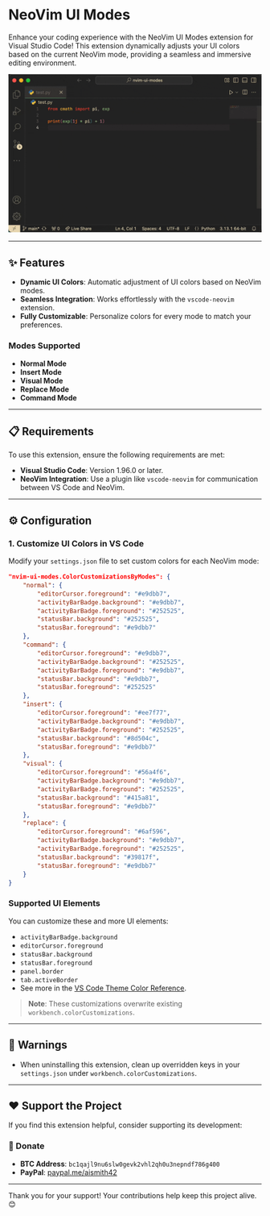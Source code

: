 # NeoVim UI Modes

Enhance your coding experience with the NeoVim UI Modes extension for Visual Studio Code! This extension dynamically adjusts your UI colors based on the current NeoVim mode, providing a seamless and immersive editing environment.

![Demo](resources/demo.gif)

---

## ✨ Features

- **Dynamic UI Colors**: Automatic adjustment of UI colors based on NeoVim modes.
- **Seamless Integration**: Works effortlessly with the `vscode-neovim` extension.
- **Fully Customizable**: Personalize colors for every mode to match your preferences.

### Modes Supported

- **Normal Mode**
- **Insert Mode**
- **Visual Mode**
- **Replace Mode**
- **Command Mode**

---

## 📋 Requirements

To use this extension, ensure the following requirements are met:

- **Visual Studio Code**: Version 1.96.0 or later.
- **NeoVim Integration**: Use a plugin like `vscode-neovim` for communication between VS Code and NeoVim.

---

## ⚙️ Configuration

### 1. Customize UI Colors in VS Code

Modify your `settings.json` file to set custom colors for each NeoVim mode:

```json
"nvim-ui-modes.ColorCustomizationsByModes": {
    "normal": {
        "editorCursor.foreground": "#e9dbb7",
        "activityBarBadge.background": "#e9dbb7",
        "activityBarBadge.foreground": "#252525",
        "statusBar.background": "#252525",
        "statusBar.foreground": "#e9dbb7"
    },
    "command": {
        "editorCursor.foreground": "#e9dbb7",
        "activityBarBadge.background": "#252525",
        "activityBarBadge.foreground": "#e9dbb7",
        "statusBar.background": "#e9dbb7",
        "statusBar.foreground": "#252525"
    },
    "insert": {
        "editorCursor.foreground": "#ee7f77",
        "activityBarBadge.background": "#e9dbb7",
        "activityBarBadge.foreground": "#252525",
        "statusBar.background": "#8d504c",
        "statusBar.foreground": "#e9dbb7"
    },
    "visual": {
        "editorCursor.foreground": "#56a4f6",
        "activityBarBadge.background": "#e9dbb7",
        "activityBarBadge.foreground": "#252525",
        "statusBar.background": "#415a81",
        "statusBar.foreground": "#e9dbb7"
    },
    "replace": {
        "editorCursor.foreground": "#6af596",
        "activityBarBadge.background": "#e9dbb7",
        "activityBarBadge.foreground": "#252525",
        "statusBar.background": "#39817f",
        "statusBar.foreground": "#e9dbb7"
    }
}
```

### Supported UI Elements

You can customize these and more UI elements:

- `activityBarBadge.background`
- `editorCursor.foreground`
- `statusBar.background`
- `statusBar.foreground`
- `panel.border`
- `tab.activeBorder`
- See more in the [VS Code Theme Color Reference](https://code.visualstudio.com/api/references/theme-color).

> **Note**: These customizations overwrite existing `workbench.colorCustomizations`.

---

## 🚨 Warnings

- When uninstalling this extension, clean up overridden keys in your `settings.json` under `workbench.colorCustomizations`.

---

## ❤️ Support the Project

If you find this extension helpful, consider supporting its development:

### 💸 Donate

- **BTC Address**: `bc1qajl9nu6slw0gevk2vhl2qh0u3nepndf786g400`
- **PayPal**: [paypal.me/aismith42](https://paypal.me/aismith42)

---

Thank you for your support! Your contributions help keep this project alive. 😊
